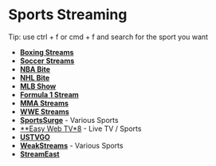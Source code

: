 # Sports Streaming
Tip: use ctrl + f or cmd + f and search for the sport you want

- [**Boxing Streams**](https://boxingstreams.cc)
- [**Soccer Streams**](https://soccerstreams.net)
- [**NBA Bite**](https://nbabite.com)
- [**NHL Bite**](https://nhlbite.com)
- [**MLB Show**](https://mlbshow.com)
- [**Formula 1 Stream**](https://formula1stream.cc)
- [**MMA Streams**](https://mmastreams.cc)
- [**WWE Streams**](https://wwestreams.cc)
- [**SportsSurge**](https://sportsurge.net) - Various Sports
- [**Easy Web TV*8](https://zhangboheng.github.io/Easy-Web-TV-M3u8/routes/countries.html) - Live TV / Sports
- [**USTVGO**](https://ustvgo.tv/category/sports)
- [**WeakStreams**](http://weakstreams.com) - Various Sports
- [**StreamEast**](https://streameast.xyz)
